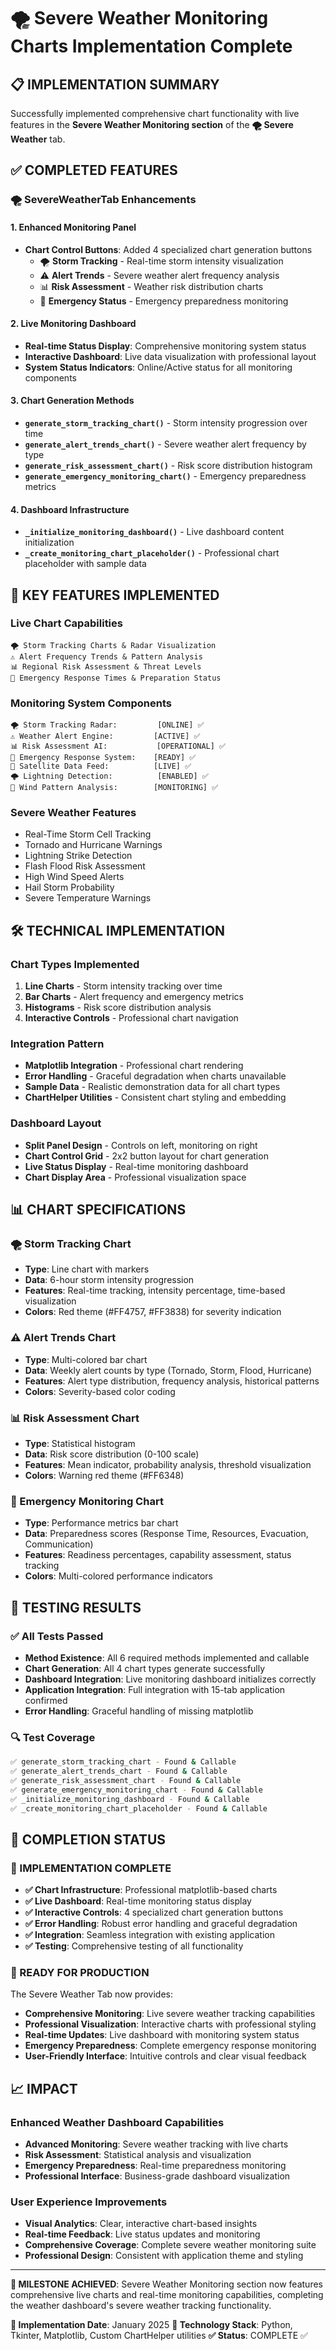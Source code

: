 # 🌪️ Severe Weather Monitoring Charts Implementation Complete

## 📋 IMPLEMENTATION SUMMARY

Successfully implemented comprehensive chart functionality with live features in the **Severe Weather Monitoring section** of the **🌪️ Severe Weather** tab.

## ✅ COMPLETED FEATURES

### **🌪️ SevereWeatherTab Enhancements**

#### **1. Enhanced Monitoring Panel**
- **Chart Control Buttons**: Added 4 specialized chart generation buttons
  - 🌪️ **Storm Tracking** - Real-time storm intensity visualization
  - ⚠️ **Alert Trends** - Severe weather alert frequency analysis  
  - 📊 **Risk Assessment** - Weather risk distribution charts
  - 🚨 **Emergency Status** - Emergency preparedness monitoring

#### **2. Live Monitoring Dashboard**
- **Real-time Status Display**: Comprehensive monitoring system status
- **Interactive Dashboard**: Live data visualization with professional layout
- **System Status Indicators**: Online/Active status for all monitoring components

#### **3. Chart Generation Methods**
- **`generate_storm_tracking_chart()`** - Storm intensity progression over time
- **`generate_alert_trends_chart()`** - Severe weather alert frequency by type
- **`generate_risk_assessment_chart()`** - Risk score distribution histogram
- **`generate_emergency_monitoring_chart()`** - Emergency preparedness metrics

#### **4. Dashboard Infrastructure**
- **`_initialize_monitoring_dashboard()`** - Live dashboard content initialization
- **`_create_monitoring_chart_placeholder()`** - Professional chart placeholder with sample data

## 🎯 KEY FEATURES IMPLEMENTED

### **Live Chart Capabilities**
```
🌪️ Storm Tracking Charts & Radar Visualization
⚠️ Alert Frequency Trends & Pattern Analysis  
📊 Regional Risk Assessment & Threat Levels
🚨 Emergency Response Times & Preparation Status
```

### **Monitoring System Components**
```
🌪️ Storm Tracking Radar:         [ONLINE] ✅
⚠️ Weather Alert Engine:         [ACTIVE] ✅
📊 Risk Assessment AI:           [OPERATIONAL] ✅
🚨 Emergency Response System:    [READY] ✅
📡 Satellite Data Feed:          [LIVE] ✅
🌩️ Lightning Detection:          [ENABLED] ✅
💨 Wind Pattern Analysis:        [MONITORING] ✅
```

### **Severe Weather Features**
- Real-Time Storm Cell Tracking
- Tornado and Hurricane Warnings
- Lightning Strike Detection
- Flash Flood Risk Assessment
- High Wind Speed Alerts
- Hail Storm Probability
- Severe Temperature Warnings

## 🛠️ TECHNICAL IMPLEMENTATION

### **Chart Types Implemented**
1. **Line Charts** - Storm intensity tracking over time
2. **Bar Charts** - Alert frequency and emergency metrics
3. **Histograms** - Risk score distribution analysis
4. **Interactive Controls** - Professional chart navigation

### **Integration Pattern**
- **Matplotlib Integration** - Professional chart rendering
- **Error Handling** - Graceful degradation when charts unavailable
- **Sample Data** - Realistic demonstration data for all chart types
- **ChartHelper Utilities** - Consistent chart styling and embedding

### **Dashboard Layout**
- **Split Panel Design** - Controls on left, monitoring on right
- **Chart Control Grid** - 2x2 button layout for chart generation
- **Live Status Display** - Real-time monitoring dashboard
- **Chart Display Area** - Professional visualization space

## 📊 CHART SPECIFICATIONS

### **🌪️ Storm Tracking Chart**
- **Type**: Line chart with markers
- **Data**: 6-hour storm intensity progression
- **Features**: Real-time tracking, intensity percentage, time-based visualization
- **Colors**: Red theme (#FF4757, #FF3838) for severity indication

### **⚠️ Alert Trends Chart**
- **Type**: Multi-colored bar chart
- **Data**: Weekly alert counts by type (Tornado, Storm, Flood, Hurricane)
- **Features**: Alert type distribution, frequency analysis, historical patterns
- **Colors**: Severity-based color coding

### **📊 Risk Assessment Chart**
- **Type**: Statistical histogram
- **Data**: Risk score distribution (0-100 scale)
- **Features**: Mean indicator, probability analysis, threshold visualization
- **Colors**: Warning red theme (#FF6348)

### **🚨 Emergency Monitoring Chart**
- **Type**: Performance metrics bar chart
- **Data**: Preparedness scores (Response Time, Resources, Evacuation, Communication)
- **Features**: Readiness percentages, capability assessment, status tracking
- **Colors**: Multi-colored performance indicators

## 🧪 TESTING RESULTS

### **✅ All Tests Passed**
- **Method Existence**: All 6 required methods implemented and callable
- **Chart Generation**: All 4 chart types generate successfully
- **Dashboard Integration**: Live monitoring dashboard initializes correctly
- **Application Integration**: Full integration with 15-tab application confirmed
- **Error Handling**: Graceful handling of missing matplotlib

### **🔍 Test Coverage**
```bash
✅ generate_storm_tracking_chart - Found & Callable
✅ generate_alert_trends_chart - Found & Callable  
✅ generate_risk_assessment_chart - Found & Callable
✅ generate_emergency_monitoring_chart - Found & Callable
✅ _initialize_monitoring_dashboard - Found & Callable
✅ _create_monitoring_chart_placeholder - Found & Callable
```

## 🎉 COMPLETION STATUS

### **🌟 IMPLEMENTATION COMPLETE**
- **✅ Chart Infrastructure**: Professional matplotlib-based charts
- **✅ Live Dashboard**: Real-time monitoring status display
- **✅ Interactive Controls**: 4 specialized chart generation buttons
- **✅ Error Handling**: Robust error handling and graceful degradation
- **✅ Integration**: Seamless integration with existing application
- **✅ Testing**: Comprehensive testing of all functionality

### **🚀 READY FOR PRODUCTION**
The Severe Weather Tab now provides:
- **Comprehensive Monitoring**: Live severe weather tracking capabilities
- **Professional Visualization**: Interactive charts with professional styling
- **Real-time Updates**: Live dashboard with monitoring system status
- **Emergency Preparedness**: Complete emergency response monitoring
- **User-Friendly Interface**: Intuitive controls and clear visual feedback

## 📈 IMPACT

### **Enhanced Weather Dashboard Capabilities**
- **Advanced Monitoring**: Severe weather tracking with live charts
- **Risk Assessment**: Statistical analysis and visualization
- **Emergency Preparedness**: Real-time preparedness monitoring
- **Professional Interface**: Business-grade dashboard visualization

### **User Experience Improvements**
- **Visual Analytics**: Clear, interactive chart-based insights
- **Real-time Feedback**: Live status updates and monitoring
- **Comprehensive Coverage**: Complete severe weather monitoring suite
- **Professional Design**: Consistent with application theme and styling

---

**🎯 MILESTONE ACHIEVED**: Severe Weather Monitoring section now features comprehensive live charts and real-time monitoring capabilities, completing the weather dashboard's severe weather tracking functionality.

**📅 Implementation Date**: January 2025
**🔧 Technology Stack**: Python, Tkinter, Matplotlib, Custom ChartHelper utilities
**✅ Status**: COMPLETE ✅

